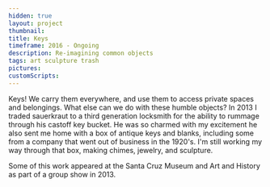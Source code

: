 ```yaml
---
hidden: true
layout: project
thumbnail:
title: Keys
timeframe: 2016 - Ongoing
description: Re-imagining common objects
tags: art sculpture trash
pictures:
customScripts:
---
```


Keys! We carry them everywhere, and use them to access private spaces and belongings. What else can we do with these humble objects? In 2013 I traded sauerkraut to a third generation locksmith for the ability to rummage through his castoff key bucket. He was so charmed with my excitement he also sent me home with a box of antique keys and blanks, including some from a company that went out of business in the 1920's. I'm still working my way through that box, making chimes, jewelry, and sculpture. 

Some of this work appeared at the Santa Cruz Museum and Art and History as part of a group show in 2013.
